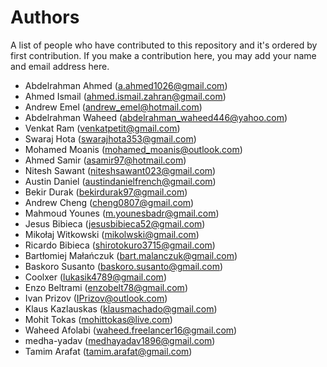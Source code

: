 # Authors
A list of people who have contributed to this repository and it's ordered by first contribution.
If you make a contribution here, you may add your name and email address here.

- Abdelrahman Ahmed (a.ahmed1026@gmail.com)
- Ahmed Ismail (ahmed.ismail.zahran@gmail.com)
- Andrew Emel (andrew_emel@hotmail.com)
- Abdelrahman Waheed (abdelrahman_waheed446@yahoo.com)
- Venkat Ram (venkatpetit@gmail.com)
- Swaraj Hota (swarajhota353@gmail.com)
- Mohamed Moanis (mohamed_moanis@outlook.com)
- Ahmed Samir (asamir97@hotmail.com)
- Nitesh Sawant (niteshsawant023@gmail.com)
- Austin Daniel (austindanielfrench@gmail.com)
- Bekir Durak (bekirdurak97@gmail.com)
- Andrew Cheng (cheng0807@gmail.com)
- Mahmoud Younes (m.younesbadr@gmail.com)
- Jesus Bibieca (jesusbibieca52@gmail.com)
- Mikołaj Witkowski (mikolwski@gmail.com)
- Ricardo Bibieca (shirotokuro3715@gmail.com)
- Bartłomiej Małańczuk (bart.malanczuk@gmail.com)
- Baskoro Susanto (baskoro.susanto@gmail.com)
- Coolxer (lukasik4789@gmail.com)
- Enzo Beltrami (enzobelt78@gmail.com)
- Ivan Prizov (IPrizov@outlook.com)
- Klaus Kazlauskas (klausmachado@gmail.com)
- Mohit Tokas (mohittokas@live.com)
- Waheed Afolabi (waheed.freelancer16@gmail.com)
- medha-yadav (medhayadav1896@gmail.com)
- Tamim Arafat (tamim.arafat@gmail.com)